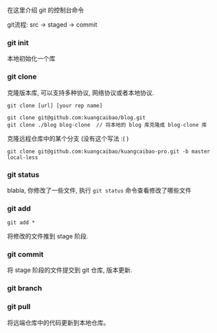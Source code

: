 在这里介绍 git 的控制台命令

git流程:  src -> staged -> commit

### git init

本地初始化一个库

### git clone

克隆版本库, 可以支持多种协议, 网络协议或者本地协议.

	git clone [url] [your rep name]

	git clone git@github.com:kuangcaibao/blog.git
	git clone ./blog blog-clone  // 将本地的 blog 库克隆成 blog-clone 库


克隆远程仓库中的某个分支  (没有这个写法  :( )

	git clone git@github.com:kuangcaibao/kuangcaibao-pro.git -b master local-less




### git status

blabla, 你修改了一些文件, 执行 `git status` 命令查看修改了哪些文件

### git add

	git add *

将修改的文件推到 stage 阶段.

### git commit

将 stage 阶段的文件提交到 git 仓库, 版本更新.

### git branch


### git pull

将远端仓库中的代码更新到本地仓库。